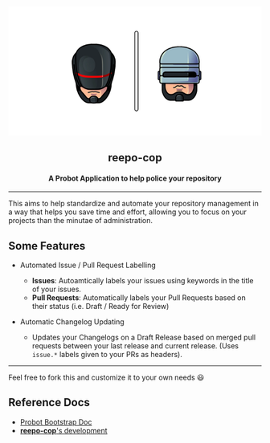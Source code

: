 <p align="center">
  <img src="assets/img/doc_logo.png" width=600px />
</p>

<h2 align="center">reepo-cop</h2>
<h4 align="center">A Probot Application to help <strong>police</strong> your repository</h4>

---

This aims to help standardize and automate your repository management in a way that helps you save time and effort, allowing you to focus on your projects than the minutae of administration.

## Some Features
- Automated Issue / Pull Request Labelling
  - **Issues**: Autoamtically labels your issues using keywords in the title of your issues.
  - **Pull Requests**: Automatically labels your Pull Requests based on their status (i.e. Draft / Ready for Review)

- Automatic Changelog Updating
  - Updates your Changelogs on a Draft Release based on merged pull requests between your last release and current release. (Uses `issue.*` labels given to your PRs as headers).

---

Feel free to fork this and customize it to your own needs 😃

## Reference Docs
- [Probot Bootstrap Doc](./docs/probot_doc.md)
- [**reepo-cop**'s development](./docs/dev.md)